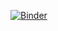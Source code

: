 [![Binder](https://mybinder.org/badge_logo.svg)](https://mybinder.org/v2/gh/DavidVillero/pulling_census_data/HEAD)
